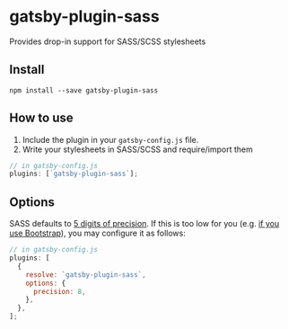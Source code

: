 # gatsby-plugin-sass

Provides drop-in support for SASS/SCSS stylesheets

## Install

`npm install --save gatsby-plugin-sass`

## How to use

1.  Include the plugin in your `gatsby-config.js` file.
2.  Write your stylesheets in SASS/SCSS and require/import them

```javascript
// in gatsby-config.js
plugins: [`gatsby-plugin-sass`];
```

## Options

SASS defaults to
[5 digits of precision](https://github.com/sass/sass/issues/1122). If this is
too low for you (e.g.
[if you use Bootstrap](https://github.com/twbs/bootstrap-sass/blob/master/README.md#sass-number-precision)),
you may configure it as follows:

```javascript
// in gatsby-config.js
plugins: [
  {
    resolve: `gatsby-plugin-sass`,
    options: {
      precision: 8,
    },
  },
];
```
